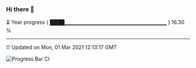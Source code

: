 ### Hi there 👋

⏳ Year progress { ████▁▁▁▁▁▁▁▁▁▁▁▁▁▁▁▁▁▁▁▁▁▁▁▁▁▁ } 16.30 %

---

⏰ Updated on Mon, 01 Mar 2021 12:13:17 GMT

![Progress Bar CI](https://github.com/liununu/liununu/workflows/Progress%20Bar%20CI/badge.svg)
